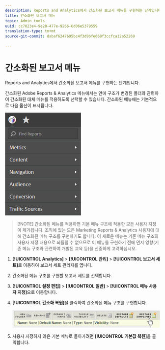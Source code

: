 ```yaml
---
description: Reports and Analytics에서 간소화된 보고서 메뉴를 구현하는 단계입니다.
title: 간소화된 보고서 메뉴
topic: Admin tools
uuid: cc7023e4-9e28-477e-9266-6d06e5379559
translation-type: tm+mt
source-git-commit: dabaf6247695bc4f3d9bfe668f3ccfca12a52269

---
```



# 간소화된 보고서 메뉴

Reports and Analytics에서 간소화된 보고서 메뉴를 구현하는 단계입니다.

간소화된 Adobe Reports &amp; Analytics 메뉴에서는 안에 구조가 변경된 폴더와 관련하여 간소화된 대체 메뉴를 적용하도록 선택할 수 있습니다. 간소화된 메뉴에는 기본적으로 다음 옵션이 표시됩니다.

![](assets/simplified-menu.png)

>[!NOTE] 간소화된 메뉴를 적용하면 기본 메뉴 구조에 적용한 모든 사용자 지정이 제거됩니다. 조직에 있는 모든 Marketing Reports &amp; Analytics 사용자에 대해 간소화된 메뉴 구조를 구현하기도 합니다. 이 새로운 메뉴는 기존 메뉴 구조의 사용자 지정 내용으로 되돌릴 수 없으므로 이 메뉴를 구현하기 전에 먼저 영향(기존 메뉴 구조와 관련하여 개발된 교육 등)을 신중하게 고려하십시오.

1. **[!UICONTROL Analytics]** > **[!UICONTROL 관리]** > **[!UICONTROL 보고서 세트]**&#x200B;로 이동하여 보고서 세트 관리자를 엽니다.
1. 간소화된 메뉴 구조를 구현할 보고서 세트를 선택합니다.
1. **[!UICONTROL 설정 편집]** > **[!UICONTROL 일반]** > **[!UICONTROL 메뉴 사용자 지정]**&#x200B;으로 이동합니다.
1. **[!UICONTROL 간소화 복원]**&#x200B;을 클릭하여 간소화된 메뉴 구조를 구현합니다.

   ![](assets/restore-simplified.png)

1. 사용자 지정하지 않은 기본 메뉴로 돌아가려면 **[!UICONTROL 기본값 복원]**&#x200B;을 클릭합니다. 
